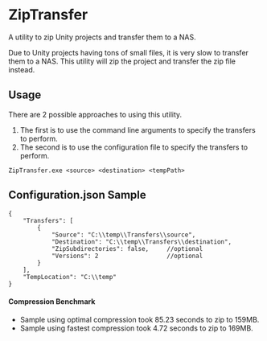 # ZipTransfer
A utility to zip Unity projects and transfer them to a NAS. 

Due to Unity projects having tons of small files, it is very slow to transfer them to a NAS. This utility will zip the project and transfer the zip file instead.

## Usage
There are 2 possible approaches to using this utility. 
1. The first is to use the command line arguments to specify the transfers to perform. 
2. The second is to use the configuration file to specify the transfers to perform.
```
ZipTransfer.exe <source> <destination> <tempPath>
```


## Configuration.json Sample
```
{
    "Transfers": [
        {
            "Source": "C:\\temp\\Transfers\\source",
            "Destination": "C:\\temp\\Transfers\\destination",
            "ZipSubdirectories": false,     //optional
            "Versions": 2                   //optional
        }
    ],
    "TempLocation": "C:\\temp"
}
```
#### Compression Benchmark
* Sample using optimal compression took 85.23 seconds to zip to 159MB.
* Sample using fastest compression took 4.72 seconds to zip to 169MB.

